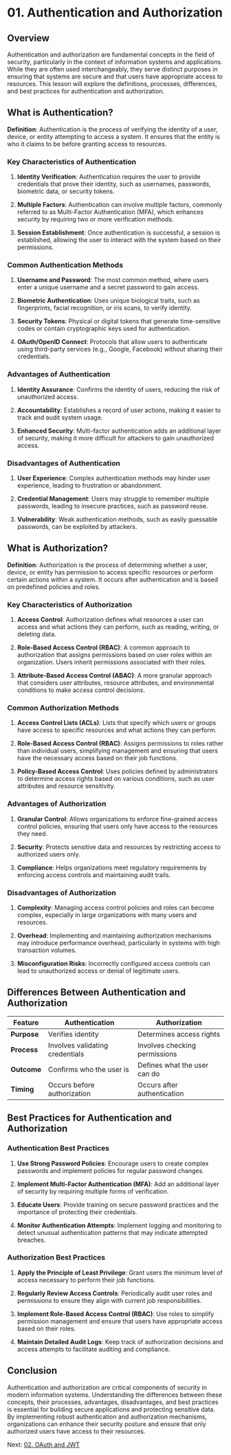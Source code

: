 # 01. Authentication and Authorization

## Overview

Authentication and authorization are fundamental concepts in the field of security, particularly in the context of information systems and applications. While they are often used interchangeably, they serve distinct purposes in ensuring that systems are secure and that users have appropriate access to resources. This lesson will explore the definitions, processes, differences, and best practices for authentication and authorization.

## What is Authentication?

**Definition**: Authentication is the process of verifying the identity of a user, device, or entity attempting to access a system. It ensures that the entity is who it claims to be before granting access to resources.

### Key Characteristics of Authentication

1. **Identity Verification**: Authentication requires the user to provide credentials that prove their identity, such as usernames, passwords, biometric data, or security tokens.

2. **Multiple Factors**: Authentication can involve multiple factors, commonly referred to as Multi-Factor Authentication (MFA), which enhances security by requiring two or more verification methods.

3. **Session Establishment**: Once authentication is successful, a session is established, allowing the user to interact with the system based on their permissions.

### Common Authentication Methods

1. **Username and Password**: The most common method, where users enter a unique username and a secret password to gain access.

2. **Biometric Authentication**: Uses unique biological traits, such as fingerprints, facial recognition, or iris scans, to verify identity.

3. **Security Tokens**: Physical or digital tokens that generate time-sensitive codes or contain cryptographic keys used for authentication.

4. **OAuth/OpenID Connect**: Protocols that allow users to authenticate using third-party services (e.g., Google, Facebook) without sharing their credentials.

### Advantages of Authentication

1. **Identity Assurance**: Confirms the identity of users, reducing the risk of unauthorized access.

2. **Accountability**: Establishes a record of user actions, making it easier to track and audit system usage.

3. **Enhanced Security**: Multi-factor authentication adds an additional layer of security, making it more difficult for attackers to gain unauthorized access.

### Disadvantages of Authentication

1. **User Experience**: Complex authentication methods may hinder user experience, leading to frustration or abandonment.

2. **Credential Management**: Users may struggle to remember multiple passwords, leading to insecure practices, such as password reuse.

3. **Vulnerability**: Weak authentication methods, such as easily guessable passwords, can be exploited by attackers.

## What is Authorization?

**Definition**: Authorization is the process of determining whether a user, device, or entity has permission to access specific resources or perform certain actions within a system. It occurs after authentication and is based on predefined policies and roles.

### Key Characteristics of Authorization

1. **Access Control**: Authorization defines what resources a user can access and what actions they can perform, such as reading, writing, or deleting data.

2. **Role-Based Access Control (RBAC)**: A common approach to authorization that assigns permissions based on user roles within an organization. Users inherit permissions associated with their roles.

3. **Attribute-Based Access Control (ABAC)**: A more granular approach that considers user attributes, resource attributes, and environmental conditions to make access control decisions.

### Common Authorization Methods

1. **Access Control Lists (ACLs)**: Lists that specify which users or groups have access to specific resources and what actions they can perform.

2. **Role-Based Access Control (RBAC)**: Assigns permissions to roles rather than individual users, simplifying management and ensuring that users have the necessary access based on their job functions.

3. **Policy-Based Access Control**: Uses policies defined by administrators to determine access rights based on various conditions, such as user attributes and resource sensitivity.

### Advantages of Authorization

1. **Granular Control**: Allows organizations to enforce fine-grained access control policies, ensuring that users only have access to the resources they need.

2. **Security**: Protects sensitive data and resources by restricting access to authorized users only.

3. **Compliance**: Helps organizations meet regulatory requirements by enforcing access controls and maintaining audit trails.

### Disadvantages of Authorization

1. **Complexity**: Managing access control policies and roles can become complex, especially in large organizations with many users and resources.

2. **Overhead**: Implementing and maintaining authorization mechanisms may introduce performance overhead, particularly in systems with high transaction volumes.

3. **Misconfiguration Risks**: Incorrectly configured access controls can lead to unauthorized access or denial of legitimate users.

## Differences Between Authentication and Authorization

| Feature     | Authentication                  | Authorization                 |
| ----------- | ------------------------------- | ----------------------------- |
| **Purpose** | Verifies identity               | Determines access rights      |
| **Process** | Involves validating credentials | Involves checking permissions |
| **Outcome** | Confirms who the user is        | Defines what the user can do  |
| **Timing**  | Occurs before authorization     | Occurs after authentication   |

## Best Practices for Authentication and Authorization

### Authentication Best Practices

1. **Use Strong Password Policies**: Encourage users to create complex passwords and implement policies for regular password changes.

2. **Implement Multi-Factor Authentication (MFA)**: Add an additional layer of security by requiring multiple forms of verification.

3. **Educate Users**: Provide training on secure password practices and the importance of protecting their credentials.

4. **Monitor Authentication Attempts**: Implement logging and monitoring to detect unusual authentication patterns that may indicate attempted breaches.

### Authorization Best Practices

1. **Apply the Principle of Least Privilege**: Grant users the minimum level of access necessary to perform their job functions.

2. **Regularly Review Access Controls**: Periodically audit user roles and permissions to ensure they align with current job responsibilities.

3. **Implement Role-Based Access Control (RBAC)**: Use roles to simplify permission management and ensure that users have appropriate access based on their roles.

4. **Maintain Detailed Audit Logs**: Keep track of authorization decisions and access attempts to facilitate auditing and compliance.

## Conclusion

Authentication and authorization are critical components of security in modern information systems. Understanding the differences between these concepts, their processes, advantages, disadvantages, and best practices is essential for building secure applications and protecting sensitive data. By implementing robust authentication and authorization mechanisms, organizations can enhance their security posture and ensure that only authorized users have access to their resources.

Next: [02. OAuth and JWT](./02-oauth-and-jwt.md)
